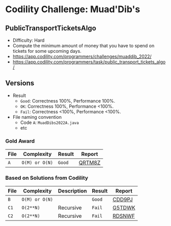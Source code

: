 # Codility Challenge: Muad'Dib's

## PublicTransportTicketsAlgo

- Difficulty: Hard
- Compute the minimum amount of money that you have to spend on tickets for some upcoming days.
- <https://app.codility.com/programmers/challenges/muaddib_2022/>
- <https://app.codility.com/programmers/task/public_transport_tickets_algo/>

## Versions

- Result
  - `Good`: Correctness 100%, Performance 100%.
  - `OK`: Correctness 100%, Performance <100%.
  - `Fail`: Correctness <100%, Performance <100%.
- File naming convention
  - Code `A`: `MuadDibs2022A.java`
  - etc

### Gold Award

| File | Complexity     | Result | Report                                                                            |
| ---- | -------------- | ------ | --------------------------------------------------------------------------------- |
| `A`  | `O(M) or O(N)` | `Good` | [QRTM8Z](https://app.codility.com/cert/view/certQRTM8Z-DXJP9F3KU6NZ5GYD/details/) |

### Based on Solutions from Codility

| File | Complexity     | Description | Result | Report                                                              |
| ---- | -------------- | ----------- | ------ | ------------------------------------------------------------------- |
| `B`  | `O(M) or O(N)` |             | `Good` | [CDD9PJ](https://app.codility.com/demo/results/trainingCDD9PJ-A7H/) |
| `C1` | `O(2**N)`      | Recursive   | `Fail` | [G5TDWK](https://app.codility.com/demo/results/trainingG5TDWK-RKT/) |
| `C2` | `O(2**N)`      | Recursive   | `Fail` | [RDSNWF](https://app.codility.com/demo/results/trainingRDSNWF-2RB/) |
